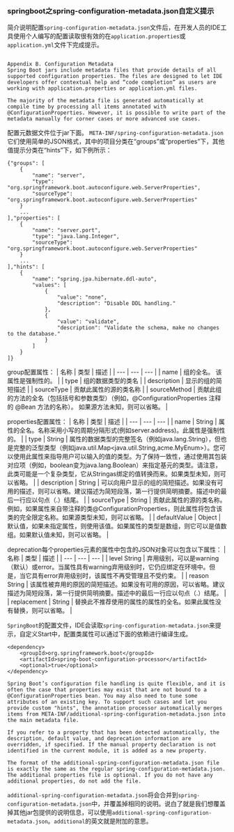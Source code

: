 ### springboot之spring-configuration-metadata.json自定义提示

简介说明配置`spring-configuration-metadata.json`文件后，在开发人员的IDE工具使用个人编写的配置读取很有效的在`application.properties`或`application.yml`文件下完成提示。

```

Appendix B. Configuration Metadata
Spring Boot jars include metadata files that provide details of all supported configuration properties. The files are designed to let IDE developers offer contextual help and “code completion” as users are working with application.properties or application.yml files.
 
The majority of the metadata file is generated automatically at compile time by processing all items annotated with @ConfigurationProperties. However, it is possible to write part of the metadata manually for corner cases or more advanced use cases.
```

配置元数据文件位于jar下面。 `META-INF/spring-configuration-metadata.json`它们使用简单的JSON格式，其中的项目分类在“groups”或“properties”下，其他值提示分类在“hints”下，如下例所示：

```
{"groups": [
    {
        "name": "server",
        "type": "org.springframework.boot.autoconfigure.web.ServerProperties",
        "sourceType": "org.springframework.boot.autoconfigure.web.ServerProperties"
    }
    ...
],"properties": [
    {
        "name": "server.port",
        "type": "java.lang.Integer",
        "sourceType": "org.springframework.boot.autoconfigure.web.ServerProperties"
    }
    ...
],"hints": [
    {
        "name": "spring.jpa.hibernate.ddl-auto",
        "values": [
            {
                "value": "none",
                "description": "Disable DDL handling."
            },
            {
                "value": "validate",
                "description": "Validate the schema, make no changes to the database."
            }
        ]
    }
]}
```
group配置属性：
| 名称 | 类型 | 描述 |
| --- | --- | --- |
| name | 组的全名。 该属性是强制性的。 |
| type | 组的数据类型的类名 |
| description | 显示的组的简短描述 |
| sourceType | 贡献此属性的源的类名称 |
| sourceMethod | 贡献此组的方法的全名（包括括号和参数类型）（例如，@ConfigurationProperties 注释的 @Bean 方法的名称）。 如果源方法未知，则可以省略。 |

properties配置属性：
| 名称 | 类型 | 描述 |
| --- | --- | --- |
| name | String | 属性的全名。名称采用小写的周期分隔形式(例如server.address)。此属性是强制性的。 |
| type | String | 	属性的数据类型的完整签名（例如java.lang.String），但也是完整的泛型类型（例如java.util.Map<java.util.String,acme.MyEnum>）。您可以使用此属性来指导用户可以输入的值的类型。为了保持一致性，通过使用其包装对应项（例如，boolean变为java.lang.Boolean）来指定基元的类型。请注意，此类可能是一个复杂类型，它从Stringas绑定的值转换而来。如果类型未知，则可以省略。 |
| description | String | 可以向用户显示的组的简短描述。如果没有可用的描述，则可以省略。建议描述为简短段落，第一行提供简明摘要。描述中的最后一行应以句点（.）结尾。 |
| sourceType | String | 贡献此属性的源的类名称。例如，如果属性来自带注释的类@ConfigurationProperties，则此属性将包含该类的完全限定名称。如果源类型未知，则可以省略。 |
| defaultValue | Object | 默认值，如果未指定属性，则使用该值。如果属性的类型是数组，则它可以是值数组。如果默认值未知，则可以省略。 |

deprecation每个properties元素的属性中包含的JSON对象可以包含以下属性：
| 名称 | 类型 | 描述 |
| --- | --- | --- |
| level String | 弃用级别，可以是warning（默认）或error。当属性具有warning弃用级别时，它仍应绑定在环境中。但是，当它具有error弃用级别时，该属性不再受管理且不受约束。 |
| reason String | 该属性被弃用的原因的简短描述。如果没有可用的原因，可以省略。建议描述为简短段落，第一行提供简明摘要。描述中的最后一行应以句点（.）结尾。 |
| replacement | String | 替换此不推荐使用的属性的属性的全名。如果此属性没有替换，则可以省略。 |

`SpringBoot`的配置文件，IDE会读取`spring-configuration-metadata.json`来提示，自定义Start中，配置类属性可以通过下面的依赖进行编译生成。

```
<dependency>
    <groupId>org.springframework.boot</groupId>
    <artifactId>spring-boot-configuration-processor</artifactId>
    <optional>true</optional>
</dependency>
```

```
Spring Boot’s configuration file handling is quite flexible, and it is often the case that properties may exist that are not bound to a @ConfigurationProperties bean. You may also need to tune some attributes of an existing key. To support such cases and let you provide custom "hints", the annotation processor automatically merges items from META-INF/additional-spring-configuration-metadata.json into the main metadata file.

If you refer to a property that has been detected automatically, the description, default value, and deprecation information are overridden, if specified. If the manual property declaration is not identified in the current module, it is added as a new property.

The format of the additional-spring-configuration-metadata.json file is exactly the same as the regular spring-configuration-metadata.json. The additional properties file is optional. If you do not have any additional properties, do not add the file.
```

`additional-spring-configuration-metadata.json`将会合并到`spring-configuration-metadata.json`中，并覆盖掉相同的说明。说白了就是我们想覆盖掉其他jar包提供的说明信息，可以使用`additional-spring-configuration-metadata.json`。`additional`的英文就是附加的意思。

